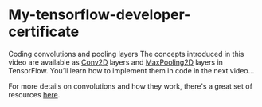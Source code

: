 # My-tensorflow-developer-certificate

Coding convolutions and pooling layers
The concepts introduced in this video are available as [Conv2D](https://www.tensorflow.org/api_docs/python/tf/keras/layers/Conv2D) layers and [MaxPooling2D](https://www.tensorflow.org/api_docs/python/tf/keras/layers/MaxPool2D) layers in TensorFlow. You’ll learn how to implement them in code in the next video…


For more details on convolutions and how they work, there's a great set of resources [here](https://www.youtube.com/playlist?list=PLkDaE6sCZn6Gl29AoE31iwdVwSG-KnDzF).